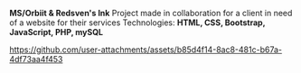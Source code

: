 **MS/Orbiit & Redsven's Ink**
Project made in collaboration for a client in need of a website for their services
Technologies: **HTML, CSS, Bootstrap, JavaScript, PHP, mySQL**

https://github.com/user-attachments/assets/b85d4f14-8ac8-481c-b67a-4df73aa4f453

